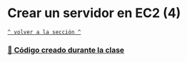 # Crear un servidor en EC2 (4)

[`^ volver a la sección ^`](../)
### [ :page_facing_up: **Código creado durante la clase**](./main.tf)

